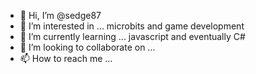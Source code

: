 - 👋 Hi, I’m @sedge87
- 👀 I’m interested in ... microbits and game development
- 🌱 I’m currently learning ... javascript and eventually C#
- 💞️ I’m looking to collaborate on ...
- 📫 How to reach me ...

<!---
sedge87/sedge87 is a ✨ special ✨ repository because its `README.md` (this file) appears on your GitHub profile.
You can click the Preview link to take a look at your changes.
--->
